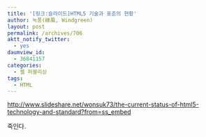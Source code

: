 ```yaml
---
title: '[링크:슬라이드]HTML5 기술과 표준의 현황'
author: 녹풍(綠風, Windgreen)
layout: post
permalink: /archives/706
aktt_notify_twitter:
  - yes
daumview_id:
  - 36841157
categories:
  - 웹 퍼블리싱
tags:
  - HTML
---
```

<http://www.slideshare.net/wonsuk73/the-current-status-of-html5-technology-and-standard?from=ss_embed> <div>
  죽인다.
</div>
